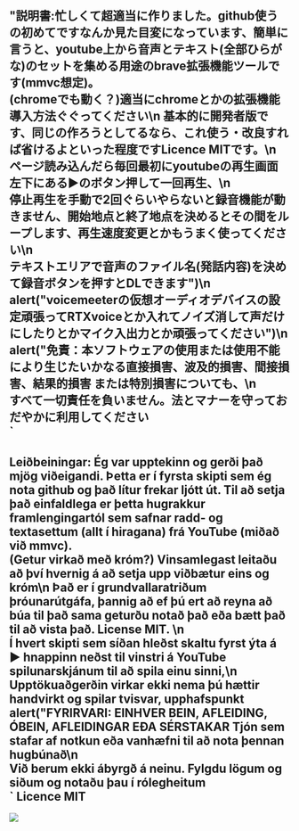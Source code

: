 <h2>
    "説明書:忙しくて超適当に作りました。github使うの初めてですなんか見た目変になっています、簡単に言うと、youtube上から音声とテキスト(全部ひらがな)のセットを集める用途のbrave拡張機能ツールです(mmvc想定)。<br>(chromeでも動く？)適当にchromeとかの拡張機能導入方法ぐぐってください\n
      基本的に開発者版です、同じの作ろうとしてるなら、これ使う・改良すれば省けるよといった程度ですLicence MITです。\n<br>
      ページ読み込んだら毎回最初にyoutubeの再生画面左下にある▶のボタン押して一回再生、\n<br>
      停止再生を手動で2回ぐらいやらないと録音機能が動きません、開始地点と終了地点を決めるとその間をループします、再生速度変更とかもうまく使ってください\n<br>
      テキストエリアで音声のファイル名(発話内容)を決めて録音ボタンを押すとDLできます")\n<br>
      alert("voicemeeterの仮想オーディオデバイスの設定頑張ってRTXvoiceとか入れてノイズ消して声だけにしたりとかマイク入出力とか頑張ってください")\n<br>
      alert("免責：本ソフトウェアの使用または使用不能により生じたいかなる直接損害、波及的損害、間接損害、結果的損害 または特別損害についても、\n<br>
      すべて一切責任を負いません。法とマナーを守っておだやかに利用してください<br>
      `

</h2>
<h2>Leiðbeiningar: Ég var upptekinn og gerði það mjög viðeigandi. Þetta er í fyrsta skipti sem ég nota github og það lítur frekar ljótt út. Til að setja það einfaldlega er þetta hugrakkur framlengingartól sem safnar radd- og textasettum (allt í hiragana) frá YouTube (miðað við mmvc). <br>(Getur virkað með króm?) Vinsamlegast leitaðu að því hvernig á að setja upp viðbætur eins og króm\n
      Það er í grundvallaratriðum þróunarútgáfa, þannig að ef þú ert að reyna að búa til það sama geturðu notað það eða bætt það til að vista það. License MIT. \n<br>
      Í hvert skipti sem síðan hleðst skaltu fyrst ýta á ▶ hnappinn neðst til vinstri á YouTube spilunarskjánum til að spila einu sinni,\n<br>
      Upptökuaðgerðin virkar ekki nema þú hættir handvirkt og spilar tvisvar, upphafspunkt
      alert("FYRIRVARI: EINHVER BEIN, AFLEIDING, ÓBEIN, AFLEIDINGAR EÐA SÉRSTAKAR Tjón sem stafar af notkun eða vanhæfni til að nota þennan hugbúnað\n<br>
      Við berum ekki ábyrgð á neinu. Fylgdu lögum og siðum og notaðu þau í rólegheitum<br>
      `
Licence MIT
</h2>
<img src="https://user-images.githubusercontent.com/121276038/209273230-45ac0f82-c004-488b-a7a2-9c5e3e22e5e8.png">


